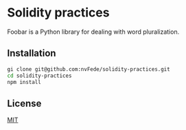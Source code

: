 # Solidity practices 

Foobar is a Python library for dealing with word pluralization.

## Installation

```bash
gi clone git@github.com:nvFede/solidity-practices.git
cd solidity-practices
npm install 
```

## License
[MIT](https://choosealicense.com/licenses/mit/)